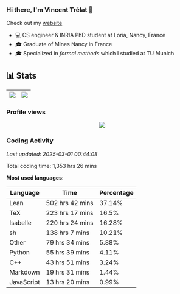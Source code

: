 ### Hi there, I'm Vincent Trélat 👋

Check out my [website](https://vtrelat.github.io)

-   💻 CS engineer & INRIA PhD student at Loria, Nancy, France
-   🎓 Graduate of Mines Nancy in France
-   🎓 Specialized in _formal methods_ which I studied at TU Munich

## 📊 **Stats**

| <img align="center" src="https://readme-stats.clckblog.space/api?username=VTrelat&show_icons=true&include_all_commits=true&theme=tokyonight&hide_border=true" /> | <img align="center" src="https://readme-stats.clckblog.space/api/top-langs/?username=VTrelat&layout=compact&theme=tokyonight&hide_border=true" /> |
| ---------------------------------------------------------------------------------------------------------------------------------------------------------------- | ------------------------------------------------------------------------------------------------------------------------------------------------- |

### Profile views

<p align="center">
 <img src="https://profile-counter.glitch.me/VTrelat/count.svg" />
</p>

<!--automations-->
### Coding Activity
_Last updated: 2025-03-01 00:44:08_

Total coding time: 1,353 hrs 26 mins

**Most used languages**:

| Language | Time | Percentage |
| ------------- | ------------- | ------------- |
| Lean | 502 hrs 42 mins | 37.14% |
| TeX | 223 hrs 17 mins | 16.5% |
| Isabelle | 220 hrs 24 mins | 16.28% |
| sh | 138 hrs 7 mins | 10.21% |
| Other | 79 hrs 34 mins | 5.88% |
| Python | 55 hrs 39 mins | 4.11% |
| C++ | 43 hrs 51 mins | 3.24% |
| Markdown | 19 hrs 31 mins | 1.44% |
| JavaScript | 13 hrs 20 mins | 0.99% |


